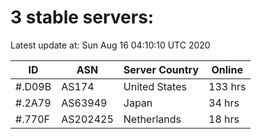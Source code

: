 # 3 stable servers:

Latest update at: Sun Aug 16 04:10:10 UTC 2020

| ID | ASN | Server Country | Online |
| -- | --- | -------------- | ------ |
| #.D09B | AS174 | United States | 133 hrs |
| #.2A79 | AS63949 | Japan | 34 hrs |
| #.770F | AS202425 | Netherlands | 18 hrs |

